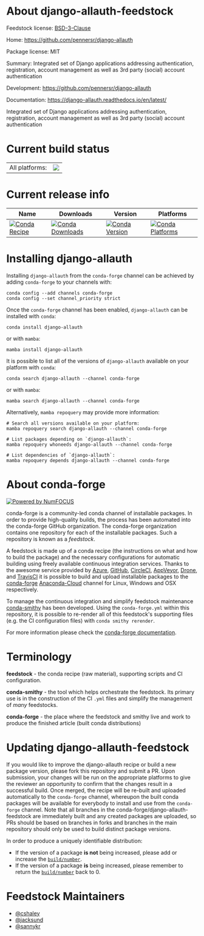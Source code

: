 About django-allauth-feedstock
==============================

Feedstock license: [BSD-3-Clause](https://github.com/conda-forge/django-allauth-feedstock/blob/main/LICENSE.txt)

Home: https://github.com/pennersr/django-allauth

Package license: MIT

Summary: Integrated set of Django applications addressing authentication, registration, account management as well as 3rd party (social) account authentication

Development: https://github.com/pennersr/django-allauth

Documentation: https://django-allauth.readthedocs.io/en/latest/

Integrated set of Django applications addressing authentication, registration, account management as well as 3rd party (social) account authentication

Current build status
====================


<table><tr><td>All platforms:</td>
    <td>
      <a href="https://dev.azure.com/conda-forge/feedstock-builds/_build/latest?definitionId=2872&branchName=main">
        <img src="https://dev.azure.com/conda-forge/feedstock-builds/_apis/build/status/django-allauth-feedstock?branchName=main">
      </a>
    </td>
  </tr>
</table>

Current release info
====================

| Name | Downloads | Version | Platforms |
| --- | --- | --- | --- |
| [![Conda Recipe](https://img.shields.io/badge/recipe-django--allauth-green.svg)](https://anaconda.org/conda-forge/django-allauth) | [![Conda Downloads](https://img.shields.io/conda/dn/conda-forge/django-allauth.svg)](https://anaconda.org/conda-forge/django-allauth) | [![Conda Version](https://img.shields.io/conda/vn/conda-forge/django-allauth.svg)](https://anaconda.org/conda-forge/django-allauth) | [![Conda Platforms](https://img.shields.io/conda/pn/conda-forge/django-allauth.svg)](https://anaconda.org/conda-forge/django-allauth) |

Installing django-allauth
=========================

Installing `django-allauth` from the `conda-forge` channel can be achieved by adding `conda-forge` to your channels with:

```
conda config --add channels conda-forge
conda config --set channel_priority strict
```

Once the `conda-forge` channel has been enabled, `django-allauth` can be installed with `conda`:

```
conda install django-allauth
```

or with `mamba`:

```
mamba install django-allauth
```

It is possible to list all of the versions of `django-allauth` available on your platform with `conda`:

```
conda search django-allauth --channel conda-forge
```

or with `mamba`:

```
mamba search django-allauth --channel conda-forge
```

Alternatively, `mamba repoquery` may provide more information:

```
# Search all versions available on your platform:
mamba repoquery search django-allauth --channel conda-forge

# List packages depending on `django-allauth`:
mamba repoquery whoneeds django-allauth --channel conda-forge

# List dependencies of `django-allauth`:
mamba repoquery depends django-allauth --channel conda-forge
```


About conda-forge
=================

[![Powered by
NumFOCUS](https://img.shields.io/badge/powered%20by-NumFOCUS-orange.svg?style=flat&colorA=E1523D&colorB=007D8A)](https://numfocus.org)

conda-forge is a community-led conda channel of installable packages.
In order to provide high-quality builds, the process has been automated into the
conda-forge GitHub organization. The conda-forge organization contains one repository
for each of the installable packages. Such a repository is known as a *feedstock*.

A feedstock is made up of a conda recipe (the instructions on what and how to build
the package) and the necessary configurations for automatic building using freely
available continuous integration services. Thanks to the awesome service provided by
[Azure](https://azure.microsoft.com/en-us/services/devops/), [GitHub](https://github.com/),
[CircleCI](https://circleci.com/), [AppVeyor](https://www.appveyor.com/),
[Drone](https://cloud.drone.io/welcome), and [TravisCI](https://travis-ci.com/)
it is possible to build and upload installable packages to the
[conda-forge](https://anaconda.org/conda-forge) [Anaconda-Cloud](https://anaconda.org/)
channel for Linux, Windows and OSX respectively.

To manage the continuous integration and simplify feedstock maintenance
[conda-smithy](https://github.com/conda-forge/conda-smithy) has been developed.
Using the ``conda-forge.yml`` within this repository, it is possible to re-render all of
this feedstock's supporting files (e.g. the CI configuration files) with ``conda smithy rerender``.

For more information please check the [conda-forge documentation](https://conda-forge.org/docs/).

Terminology
===========

**feedstock** - the conda recipe (raw material), supporting scripts and CI configuration.

**conda-smithy** - the tool which helps orchestrate the feedstock.
                   Its primary use is in the construction of the CI ``.yml`` files
                   and simplify the management of *many* feedstocks.

**conda-forge** - the place where the feedstock and smithy live and work to
                  produce the finished article (built conda distributions)


Updating django-allauth-feedstock
=================================

If you would like to improve the django-allauth recipe or build a new
package version, please fork this repository and submit a PR. Upon submission,
your changes will be run on the appropriate platforms to give the reviewer an
opportunity to confirm that the changes result in a successful build. Once
merged, the recipe will be re-built and uploaded automatically to the
`conda-forge` channel, whereupon the built conda packages will be available for
everybody to install and use from the `conda-forge` channel.
Note that all branches in the conda-forge/django-allauth-feedstock are
immediately built and any created packages are uploaded, so PRs should be based
on branches in forks and branches in the main repository should only be used to
build distinct package versions.

In order to produce a uniquely identifiable distribution:
 * If the version of a package **is not** being increased, please add or increase
   the [``build/number``](https://docs.conda.io/projects/conda-build/en/latest/resources/define-metadata.html#build-number-and-string).
 * If the version of a package **is** being increased, please remember to return
   the [``build/number``](https://docs.conda.io/projects/conda-build/en/latest/resources/define-metadata.html#build-number-and-string)
   back to 0.

Feedstock Maintainers
=====================

* [@cshaley](https://github.com/cshaley/)
* [@jacksund](https://github.com/jacksund/)
* [@sannykr](https://github.com/sannykr/)

